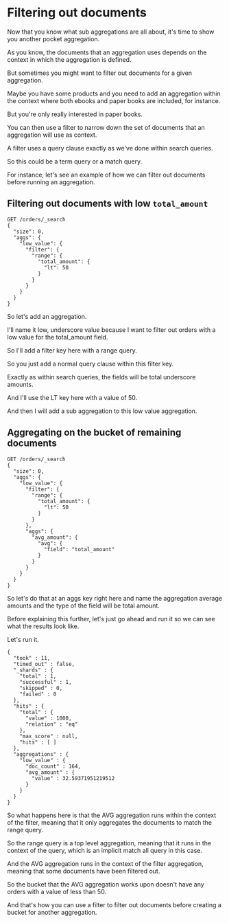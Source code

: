 # Filtering out documents

Now that you know what sub aggregations are all about, it's time to show you another pocket aggregation.

As you know, the documents that an aggregation uses depends on the context in which the aggregation is defined.

But sometimes you might want to filter out documents for a given aggregation.

Maybe you have some products and you need to add an aggregation within the context where both ebooks and paper books are included, for instance.

But you're only really interested in paper books.

You can then use a filter to narrow down the set of documents that an aggregation will use as context.

A filter uses a query clause exactly as we've done within search queries.

So this could be a term query or a match query.

For instance, let's see an example of how we can filter out documents before running an aggregation.

## Filtering out documents with low `total_amount`

```
GET /orders/_search
{
  "size": 0,
  "aggs": {
    "low_value": {
      "filter": {
        "range": {
          "total_amount": {
            "lt": 50
          }
        }
      }
    }
  }
}
```
So let's add an aggregation.

I'll name it low, underscore value because I want to filter out orders with a low value for the total_amount field.

So I'll add a filter key here with a range query.

So you just add a normal query clause within this filter key.

Exactly as within search queries, the fields will be total underscore amounts.

And I'll use the LT key here with a value of 50.

And then I will add a sub aggregation to this low value aggregation.

## Aggregating on the bucket of remaining documents

```
GET /orders/_search
{
  "size": 0,
  "aggs": {
    "low_value": {
      "filter": {
        "range": {
          "total_amount": {
            "lt": 50
          }
        }
      },
      "aggs": {
        "avg_amount": {
          "avg": {
            "field": "total_amount"
          }
        }
      }
    }
  }
}
```
So let's do that at an aggs key right here and name the aggregation average amounts and the type of the field will be total amount.

Before explaining this further, let's just go ahead and run it so we can see what the results look like.

Let's run it.
```
{
  "took" : 11,
  "timed_out" : false,
  "_shards" : {
    "total" : 1,
    "successful" : 1,
    "skipped" : 0,
    "failed" : 0
  },
  "hits" : {
    "total" : {
      "value" : 1000,
      "relation" : "eq"
    },
    "max_score" : null,
    "hits" : [ ]
  },
  "aggregations" : {
    "low_value" : {
      "doc_count" : 164,
      "avg_amount" : {
        "value" : 32.59371951219512
      }
    }
  }
}

```
So what happens here is that the AVG aggregation runs within the context of the filter, meaning that it only aggregates the documents to match the range query.

So the range query is a top level aggregation, meaning that it runs in the context of the query, which is an implicit match all query in this case.

And the AVG aggregation runs in the context of the filter aggregation, meaning that some documents have been filtered out.

So the bucket that the AVG aggregation works upon doesn't have any orders with a value of less than 50.

And that's how you can use a filter to filter out documents before creating a bucket for another aggregation.

